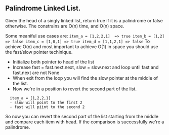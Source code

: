 ## Palindrome Linked List.
Given the head of a singly linked list, return true if it is a 
palindrome  or false otherwise.
The constrains are O(n) time, and O(n) space.

Some meaniful use cases are:
``
item_a = [1,2,2,1]  => true
item_b = [1,2]  => false
item_c = [1,0,1] => true
item_d = [1,1,2,1] => false
``
To achieve O(n) and most important to achieve O(1) in space you should use the fast/slow pointer techinique.
- Initialize both pointer to head of the list
- Increase fast = fast.next.next, slow = slow.next and loop until fast and fast.next are not None
- When exit from the loop you will find the slow pointer at the middle of the list.
- Now we're in a position to revert the second part of the list.
```
  item_a = [1,2,2,1]
  - slow will point to the first 2
  - fast will piint to the second 2
```
So now you can revert the second part of the list starting from the middle and compare each item with head.
If the comparison is successfully we're a palindrome.

 